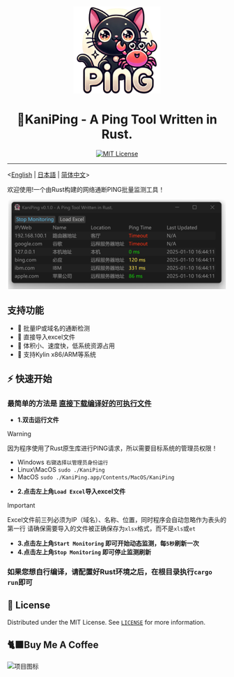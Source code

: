 <div align="center">
  <img src="src/app.png" alt="项目图标" width="200">
  <h1 align="center">🦀KaniPing - A  Ping Tool Written in Rust.</h1>
</div>

<div align="center">
<a href="https://github.com/Earture/KaniPing/blob/main/LICENSE"><img src="https://img.shields.io/github/license/Earture/KaniPing?style=for-the-badge&color=blue" alt="MIT License"></a>

 <hr>
</div>

<[English](README_en.md) |  [日本語](README_jp.md) | [简体中文](README.md)>

欢迎使用!一个由Rust构建的网络通断PING批量监测工具！

<div align="center">
  <img src="./assets/Screenshot.png" alt="项目截图" width="500">
</div>

## 支持功能
- 💫 批量IP或域名的通断检测
- 💫 直接导入excel文件
- 💫 体积小、速度快，低系统资源占用
- 💫 支持Kylin x86/ARM等系统

## ⚡ 快速开始

### 最简单的方法是 [直接下载编译好的可执行文件](https://docs.all-hands.dev/modules/usage/runtimes#connecting-to-your-filesystem)

- **1.双击运行文件**
> [!WARNING]
> 因为程序使用了Rust原生库进行PING请求，所以需要目标系统的管理员权限！
> - Windows `右键选择以管理员身份运行`
> - Linux\MacOS `sudo ./KaniPing`
> - MacOS `sudo ./KaniPing.app/Contents/MacOS/KaniPing`
- **2.点击左上角`Load Excel`导入excel文件**
> [!IMPORTANT]
> Excel文件前三列必须为IP（域名）、名称、位置，同时程序会自动忽略作为表头的第一行
> 请确保需要导入的文件被正确保存为`xlsx`格式，而不是`xls`或`et`
- **3.点击左上角`Start Monitoring` 即可开始动态监测，每`5秒`刷新一次**
- **4.点击左上角`Stop Monitoring` 即可停止监测刷新**

### 如果您想自行编译，请配置好Rust环境之后，在根目录执行`cargo run`即可

## 📜 License

Distributed under the MIT License. See [`LICENSE`](./LICENSE) for more information.

## 🐈‍⬛Buy Me A Coffee
<img src="./assets/coffee.png" alt="项目图标" width="200">
